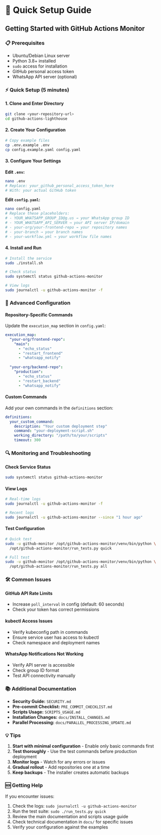 # 🚀 Quick Setup Guide

## Getting Started with GitHub Actions Monitor

### 📋 **Prerequisites**

- Ubuntu/Debian Linux server
- Python 3.8+ installed
- `sudo` access for installation
- GitHub personal access token
- WhatsApp API server (optional)

### ⚡ **Quick Setup (5 minutes)**

#### 1. **Clone and Enter Directory**
```bash
git clone <your-repository-url>
cd github-actions-lighthouse
```

#### 2. **Create Your Configuration**
```bash
# Copy example files
cp .env.example .env
cp config.example.yaml config.yaml
```

#### 3. **Configure Your Settings**

**Edit `.env`:**
```bash
nano .env
# Replace: your_github_personal_access_token_here
# With: your actual GitHub token
```

**Edit `config.yaml`:**
```bash
nano config.yaml
# Replace these placeholders:
# - YOUR_WHATSAPP_GROUP_ID@g.us → your WhatsApp group ID  
# - YOUR_WHATSAPP_API_SERVER → your API server IP/domain
# - your-org/your-frontend-repo → your repository names
# - your-branch → your branch names
# - your-workflow.yml → your workflow file names
```

#### 4. **Install and Run**
```bash
# Install the service
sudo ./install.sh

# Check status
sudo systemctl status github-actions-monitor

# View logs
sudo journalctl -u github-actions-monitor -f
```

### 🔧 **Advanced Configuration**

#### **Repository-Specific Commands**
Update the `execution_map` section in `config.yaml`:

```yaml
execution_map:
  "your-org/frontend-repo":
    "main":
      - "echo_status"
      - "restart_frontend" 
      - "whatsapp_notify"
  
  "your-org/backend-repo":
    "production":
      - "echo_status"
      - "restart_backend"
      - "whatsapp_notify"
```

#### **Custom Commands**
Add your own commands in the `definitions` section:

```yaml
definitions:
  your_custom_command:
    description: "Your custom deployment step"
    command: "your-deployment-script.sh"
    working_directory: "/path/to/your/scripts"
    timeout: 300
```

### 🔍 **Monitoring and Troubleshooting**

#### **Check Service Status**
```bash
sudo systemctl status github-actions-monitor
```

#### **View Logs**
```bash
# Real-time logs
sudo journalctl -u github-actions-monitor -f

# Recent logs
sudo journalctl -u github-actions-monitor --since "1 hour ago"
```

#### **Test Configuration**
```bash
# Quick test
sudo -u github-monitor /opt/github-actions-monitor/venv/bin/python \
  /opt/github-actions-monitor/run_tests.py quick

# Full test
sudo -u github-monitor /opt/github-actions-monitor/venv/bin/python \
  /opt/github-actions-monitor/run_tests.py all
```

### 🛠️ **Common Issues**

#### **GitHub API Rate Limits**
- Increase `poll_interval` in config (default: 60 seconds)
- Check your token has correct permissions

#### **kubectl Access Issues**
- Verify kubeconfig path in commands
- Ensure service user has access to kubectl
- Check namespace and deployment names

#### **WhatsApp Notifications Not Working**
- Verify API server is accessible
- Check group ID format  
- Test API connectivity manually

### 📚 **Additional Documentation**

- **Security Guide:** `SECURITY.md`
- **Pre-commit Checklist:** `PRE_COMMIT_CHECKLIST.md`
- **Scripts Usage:** `SCRIPTS_USAGE.md`
- **Installation Changes:** `docs/INSTALL_CHANGES.md`
- **Parallel Processing:** `docs/PARALLEL_PROCESSING_UPDATE.md`

### 💡 **Tips**

1. **Start with minimal configuration** - Enable only basic commands first
2. **Test thoroughly** - Use the test commands before production deployment  
3. **Monitor logs** - Watch for any errors or issues
4. **Gradual rollout** - Add repositories one at a time
5. **Keep backups** - The installer creates automatic backups

### 🆘 **Getting Help**

If you encounter issues:
1. Check the logs: `sudo journalctl -u github-actions-monitor`
2. Run the test suite: `sudo ./run_tests.py quick`
3. Review the main documentation and scripts usage guide
4. Check technical documentation in `docs/` for specific issues
5. Verify your configuration against the examples
